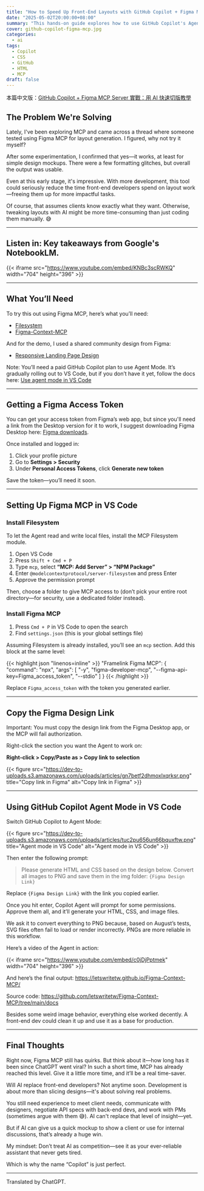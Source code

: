 ```yaml
---
title: "How to Speed Up Front-End Layouts with GitHub Copilot + Figma MCP"
date: "2025-05-02T20:00:00+08:00"
summary: "This hands-on guide explores how to use GitHub Copilot's Agent Mode with Figma's MCP integration to quickly generate HTML and CSS from Figma designs using AI. While not perfect, the results are surprisingly usable for simple layouts and could save front-end developers a lot of time."
cover: github-copilot-figma-mcp.jpg
categories:
  - ai
tags:
  - Copilot
  - CSS
  - GitHub
  - HTML
  - MCP
draft: false
---
```


本篇中文版：[GitHub Copilot + Figma MCP Server 實戰：用 AI 快速切版教學](https://www.letswrite.tw/github-copilot-figma-mcp/)

## The Problem We're Solving

Lately, I've been exploring MCP and came across a thread where someone tested using Figma MCP for layout generation. I figured, why not try it myself?

After some experimentation, I confirmed that yes—it works, at least for simple design mockups. There were a few formatting glitches, but overall the output was usable.

Even at this early stage, it's impressive. With more development, this tool could seriously reduce the time front-end developers spend on layout work—freeing them up for more impactful tasks.

Of course, that assumes clients know exactly what they want. Otherwise, tweaking layouts with AI might be more time-consuming than just coding them manually. 😅

---

## Listen in: Key takeaways from Google's NotebookLM.

{{< iframe src="https://www.youtube.com/embed/KNBc3scRWKQ" width="704" height="396" >}}

---

## What You’ll Need

To try this out using Figma MCP, here’s what you’ll need:

- [Filesystem](https://github.com/modelcontextprotocol/servers/tree/main/src/filesystem)
- [Figma-Context-MCP](https://github.com/GLips/Figma-Context-MCP)

And for the demo, I used a shared community design from Figma:

- [Responsive Landing Page Design](https://www.figma.com/community/file/1222060007934600841)

Note: You’ll need a paid GitHub Copilot plan to use Agent Mode. It’s gradually rolling out to VS Code, but if you don’t have it yet, follow the docs here: [Use agent mode in VS Code](https://code.visualstudio.com/docs/copilot/chat/chat-agent-mode)

---

## Getting a Figma Access Token

You can get your access token from Figma’s web app, but since you'll need a link from the Desktop version for it to work, I suggest downloading Figma Desktop here: [Figma downloads](https://www.figma.com/downloads/).

Once installed and logged in:

1. Click your profile picture
2. Go to **Settings > Security**
3. Under **Personal Access Tokens**, click **Generate new token**

Save the token—you’ll need it soon.

---

## Setting Up Figma MCP in VS Code

### Install Filesystem

To let the Agent read and write local files, install the MCP Filesystem module.

1. Open VS Code
2. Press `Shift + Cmd + P`
3. Type `mcp`, select **“MCP: Add Server” > “NPM Package”**
4. Enter `@modelcontextprotocol/server-filesystem` and press Enter
5. Approve the permission prompt

Then, choose a folder to give MCP access to (don’t pick your entire root directory—for security, use a dedicated folder instead).

### Install Figma MCP

1. Press `Cmd + P` in VS Code to open the search
2. Find `settings.json` (this is your global settings file)

Assuming Filesystem is already installed, you’ll see an `mcp` section. Add this block at the same level:

<!-- prettier-ignore-start -->
{{< highlight json "linenos=inline" >}}
"Framelink Figma MCP": {
  "command": "npx",
  "args": [
    "-y",
    "figma-developer-mcp",
    "--figma-api-key=Figma_access_token",
    "--stdio"
  ]
}
{{< /highlight >}}
<!-- prettier-ignore-end -->

Replace `Figma_access_token` with the token you generated earlier.

---

## Copy the Figma Design Link

Important: You must copy the design link from the Figma Desktop app, or the MCP will fail authorization.

Right-click the section you want the Agent to work on:

**Right-click > Copy/Paste as > Copy link to selection**

{{< figure src="https://dev-to-uploads.s3.amazonaws.com/uploads/articles/gn7betf2dhmoxlxqrksr.png" title="Copy link in Figma" alt="Copy link in Figma" >}}

---

## Using GitHub Copilot Agent Mode in VS Code

Switch GitHub Copilot to Agent Mode:

{{< figure src="https://dev-to-uploads.s3.amazonaws.com/uploads/articles/tuc2pu656un66bquxftw.png" title="Agent mode in VS Code" alt="Agent mode in VS Code" >}}

Then enter the following prompt:

> Please generate HTML and CSS based on the design below. Convert all images to PNG and save them in the img folder:
> `{Figma Design Link}`

Replace `{Figma Design Link}` with the link you copied earlier.

Once you hit enter, Copilot Agent will prompt for some permissions. Approve them all, and it’ll generate your HTML, CSS, and image files.

We ask it to convert everything to PNG because, based on August’s tests, SVG files often fail to load or render incorrectly. PNGs are more reliable in this workflow.

Here’s a video of the Agent in action:

{{< iframe src="https://www.youtube.com/embed/c0jDjPptmek" width="704" height="396" >}}

And here’s the final output:
<https://letswritetw.github.io/Figma-Context-MCP/>

Source code:
<https://github.com/letswritetw/Figma-Context-MCP/tree/main/docs>

Besides some weird image behavior, everything else worked decently. A front-end dev could clean it up and use it as a base for production.

---

## Final Thoughts

Right now, Figma MCP still has quirks. But think about it—how long has it been since ChatGPT went viral? In such a short time, MCP has already reached this level. Give it a little more time, and it’ll be a real time-saver.

Will AI replace front-end developers? Not anytime soon. Development is about more than slicing designs—it's about solving real problems.

You still need experience to meet client needs, communicate with designers, negotiate API specs with back-end devs, and work with PMs (sometimes argue with them 😅). AI can't replace that level of insight—yet.

But if AI can give us a quick mockup to show a client or use for internal discussions, that’s already a huge win.

My mindset: Don’t treat AI as competition—see it as your ever-reliable assistant that never gets tired.

Which is why the name “Copilot” is just perfect.

---

Translated by ChatGPT.
